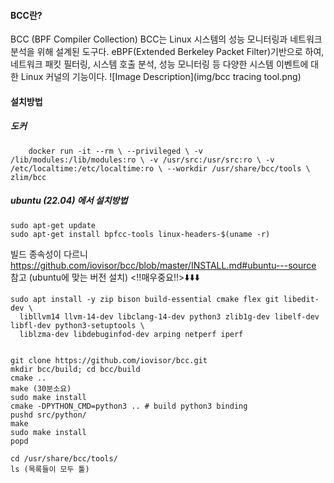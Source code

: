 #### BCC란?

BCC (BPF Compiler Collection) BCC는 Linux 시스템의 성능 모니터링과 네트워크 분석을 위해 설계된 도구다. eBPF(Extended Berkeley Packet Filter)기반으로 하여, 네트워크 패킷 필터링, 시스템 호출 분석, 성능 모니터링 등 다양한 시스템 이벤트에 대한 Linux 커널의 기능이다.
![Image Description](img/bcc tracing tool.png)



#### **설치방법**
##### **도커**
```
	docker run -it --rm \ --privileged \ -v /lib/modules:/lib/modules:ro \ -v /usr/src:/usr/src:ro \ -v /etc/localtime:/etc/localtime:ro \ --workdir /usr/share/bcc/tools \ zlim/bcc
```
##### **ubuntu (22.04) 에서 설치방법**
```
sudo apt-get update
sudo apt-get install bpfcc-tools linux-headers-$(uname -r)
```
빌드 종속성이 다르니 https://github.com/iovisor/bcc/blob/master/INSTALL.md#ubuntu---source 참고 (ubuntu에 맞는 버전 설치) <!!매우중요!!>⬇️⬇️⬇️
```
sudo apt install -y zip bison build-essential cmake flex git libedit-dev \
  libllvm14 llvm-14-dev libclang-14-dev python3 zlib1g-dev libelf-dev libfl-dev python3-setuptools \
  liblzma-dev libdebuginfod-dev arping netperf iperf
```

```

git clone https://github.com/iovisor/bcc.git
mkdir bcc/build; cd bcc/build
cmake ..
make (30분소요)
sudo make install
cmake -DPYTHON_CMD=python3 .. # build python3 binding
pushd src/python/
make
sudo make install
popd

cd /usr/share/bcc/tools/ 
ls (목록들이 모두 툴)

